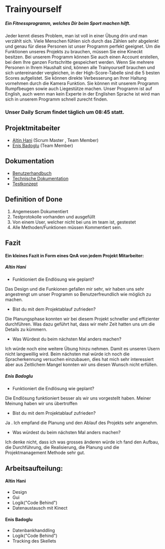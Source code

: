 # Trainyourself
##### Ein Fitnessprogramm, welches Dir beim Sport machen hilft.                                                                         
Jeder kennt dieses Problem, man ist voll in einer Übung drin und man verzählt sich. Viele Menschen fühlen sich durch das Zählen sehr abgelenkt und genau für diese Personen ist unser Programm perfekt geeignet. Um die Funktionen unseres Projekts zu brauchen, müssen Sie eine Kineckt besitzen. Bei unserem Programm können Sie auch einen Account erstellen, bei dem Ihre ganzen Fortschritte gespeichert werden. Wenn Sie mehrere Personen in Ihrem Haushalt sind, können alle Trainyourself brauchen und sich untereinander vergleichen, in der High-Score-Tabelle sind die 5 besten Scores aufgelistet. Sie können direkte Verbesserung an Ihrer Haltung vornehmen durch die Kamera Funktion. Sie können mit unserem Programm Rumpfbeugen sowie auch Liegestütze machen. Unser Programm ist auf English, auch wenn man kein Experte in der Englishen Sprache ist wird man sich in unserem Programm schnell zurecht finden. 


### Unser Daily Scrum findet täglich um 08:45 statt.

## Projektmitabeiter

* [Altin Hani](https://github.com/xahanix) (Scrum Master , Team Member)
* [Enis Badoglu](https://github.com/badogluEnis) (Team Member)

## Dokumentation

* [Benutzerhandbuch](docs/usermanual.md)
* [Technische Dokumentation](docs/technical.md)
* [Testkonzept](docs/testing.md)

## Definition of Done

1. Angemessen Dokumentiert
2. Testprotokolle vorhanden und ausgefüllt
3. Von einem User, welcher nicht bei uns im team ist, gestestet
4. Alle Methoden/Funktionen müssen Kommentiert sein.



## Fazit

#### Ein kleines Fazit in Form eines QnA von jedem Projekt Mitarbeiter:

##### Altin Hani

* Funktioniert die Endlösung wie geplant?

Das Design und die Funkionen gefallen mir sehr, wir haben uns sehr angestrengt um unser Programm so Benutzerfreundlich wie möglich zu machen. 
 
 * Bist du mit dem Projektablauf zufrieden?
 
Die Planungsphase konnten wir bei diesem Projekt schneller und effizienter durchführen. Was dazu geführt hat, dass wir mehr Zeit hatten uns um die Details zu kümmern. 
 
 * Was Würdest du beim nächsten Mal anders machen?

Ich würde noch eine weitere Übung hinzu nehmen. Damit es unseren Usern nicht langweillig wird. Beim nächsten mal würde ich noch die Spracherkennung versuchen einzubauen, dies hat mich sehr interessiert aber aus Zeitlichem Mangel konnten wir uns diesen Wunsch nicht erfüllen.
 
##### Enis Badoglu

* Funktioniert die Endlösung wie geplant?

Die Endlösung funktioniert besser als wir uns vorgestellt haben. Meiner Meinung haben wir uns übertroffen

* Bist du mit dem Projektablauf zufrieden?

Ja . Ich empfand die Planung und den Ablauf des Projekts sehr angenehm.

* Was würdest du beim nächsten Mal anders machen?

Ich denke nicht, dass ich was grosses änderen würde ich fand den Aufbau, die Durchführung, die Realisierung, die Planung und die Projektmanagement Methode sehr gut.

## Arbeitsaufteilung:
#### Altin Hani



* Design
* Gui
* Logik("Code Behind")
* Datenaustausch mit Kinect 

#### Enis Badoglu

* Datenbankhanddling 
* Logik("Code Behind")
* Tracking des Skellets
